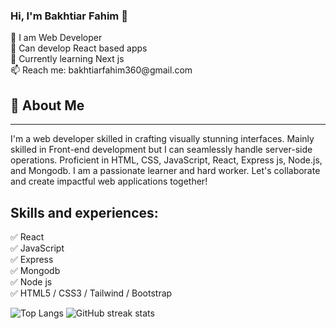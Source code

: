 ### Hi, I'm Bakhtiar Fahim  👋
<p>
👑 I am Web Developer <br/>
💪 Can develop React based apps <br/>
🌱 Currently learning Next js <br/>
📫 Reach me: bakhtiarfahim360@gmail.com <br/>
</p>

## 🚀 About Me
<hr/>
I'm a web developer skilled in crafting visually stunning interfaces. Mainly skilled in Front-end development but I can seamlessly handle server-side operations. Proficient in HTML, CSS, JavaScript, React, Express js, Node.js, and Mongodb. I am a passionate learner and hard worker. Let's collaborate and create impactful web applications together!

## Skills and experiences:
✅ React <br> 
✅ JavaScript <br>
✅ Express <br>
✅ Mongodb <br>
✅ Node js <br>
✅ HTML5 / CSS3 / Tailwind / Bootstrap <br>

![Top Langs](https://github-readme-stats.vercel.app/api/top-langs/?username=shovoalways&layout=compact)
![GitHub streak stats](https://streak-stats.demolab.com/?user=Bakhtiar2000)  
